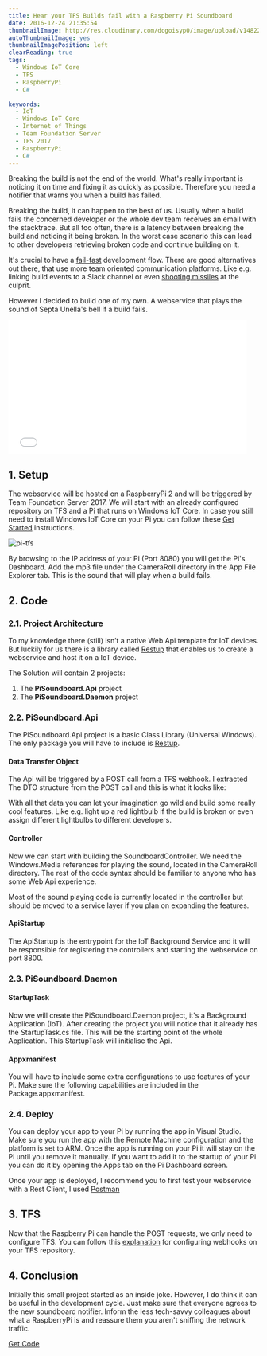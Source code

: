 ```yaml
---
title: Hear your TFS Builds fail with a Raspberry Pi Soundboard
date: 2016-12-24 21:35:54
thumbnailImage: http://res.cloudinary.com/dcgoisyp0/image/upload/v1482276781/pi-tfs-thumb.png
autoThumbnailImage: yes
thumbnailImagePosition: left
clearReading: true
tags:
  - Windows IoT Core
  - TFS
  - RaspberryPi
  - C#

keywords:
  - IoT
  - Windows IoT Core
  - Internet of Things
  - Team Foundation Server
  - TFS 2017
  - RaspberryPi
  - C#
---
```

Breaking the build is not the end of the world. What's really important is noticing it on time and fixing it as quickly as possible. Therefore you need a notifier that warns you when a build has failed.
<!-- excerpt -->

Breaking the build, it can happen to the best of us. Usually when a build fails the concerned developer or the whole dev team receives an email with the stacktrace. But all too often, there is a latency between breaking the build and noticing it being broken. In the worst case scenario this can lead to other developers retrieving broken code and continue building on it.

It's crucial to have a [fail-fast](https://en.wikipedia.org/wiki/Fail-fast) development flow. There are good alternatives out there, that use more team oriented communication platforms. Like e.g. linking build events to a Slack channel or even [shooting missiles](https://github.com/codedance/Retaliation) at the culprit.

However I decided to build one of my own. A webservice that plays the sound of Septa Unella's bell if a build fails.
<br>
<iframe src="//giphy.com/embed/Ob7p7lDT99cd2" width="480" height="268" frameBorder="0" class="giphy-embed" allowFullScreen></iframe>

## 1. Setup
The webservice will be hosted on a RaspberryPi 2 and will be triggered by Team Foundation Server 2017. We will start with an already configured repository on TFS and a Pi that runs on Windows IoT Core. In case you still need to install Windows IoT Core on your Pi you can follow these [Get Started](https://developer.microsoft.com/en-us/windows/iot/GetStarted) instructions.  

![pi-tfs](http://res.cloudinary.com/dcgoisyp0/image/upload/b_rgb:fff,bo_0px_solid_rgb:000,c_scale,q_100,r_0,w_348/v1482185390/pi-tfs.png)

By browsing to the IP address of your Pi (Port 8080) you will get the Pi's Dashboard. Add the mp3 file under the CameraRoll directory in the App File Explorer tab. This is the sound that will play when a build fails.

## 2. Code
### 2.1. Project Architecture

To my knowledge there (still) isn’t a native Web Api template for IoT devices. But luckily for us there is a library called [Restup](https://github.com/tomkuijsten/restup) that enables us to create a webservice and host it on a IoT device.

The Solution will contain 2 projects:

1. The **PiSoundboard.Api** project
2. The **PiSoundboard.Daemon** project

<script src="https://gist.github.com/talipovdaniyar/128a4556101207d12401f186125ea2a4.js"></script>

### 2.2. PiSoundboard.Api
The PiSoundboard.Api project is a basic Class Library (Universal Windows). The only package you will have to include is [Restup](https://www.nuget.org/packages/Restup/).

#### Data Transfer Object
The Api will be triggered by a POST call from a TFS webhook. I extracted The DTO structure from the POST call and this is what it looks like:
<br/>
<script src="https://gist.github.com/talipovdaniyar/958183939a53829b7ac7ffc356538269.js"></script>

With all that data you can let your imagination go wild and build some really cool features. Like e.g. light up a red lightbulb if the build is broken or even assign different lightbulbs to different developers.


#### Controller

Now we can start with building the SoundboardController. We need the Windows.Media references for playing the sound, located in the CameraRoll directory. The rest of the code syntax should be familiar to anyone who has some Web Api experience.
<br/>
<script src="https://gist.github.com/talipovdaniyar/0b09f8f1069f5a29b9cb0da8370ca85e.js"></script>

Most of the sound playing code is currently located in the controller but should be moved to a service layer if you plan on expanding the features.

#### ApiStartup

The ApiStartup is the entrypoint for the IoT Background Service and it will be responsible for registering the controllers and starting the webservice on port 8800.
<br/>
<script src="https://gist.github.com/talipovdaniyar/96f54ee1e769de3d3fd017083265f7ff.js"></script>

### 2.3. PiSoundboard.Daemon

#### StartupTask
Now we will create the PiSoundboard.Daemon project, it's a Background Application (IoT). After creating the project you will notice that it already has the StartupTask.cs file. This will be the starting point of the whole Application. This StartupTask will initialise the Api.
<br/>
<script src="https://gist.github.com/talipovdaniyar/dcac9c936126a7a4dc464a25d99a4ca8.js"></script>

#### Appxmanifest
You will have to include some extra configurations to use features of your Pi. Make sure the following capabilities are included in the Package.appxmanifest.
<br/>
<script src="https://gist.github.com/talipovdaniyar/e5ee6d54ceac23dc3d68b5ca53b12dc8.js"></script>

### 2.4. Deploy

You can deploy your app to your Pi by running the app in Visual Studio. Make sure you run the app with the Remote Machine configuration and the platform is set to ARM. Once the app is running on your Pi it will stay on the Pi until you remove it manually. If you want to add it to the startup of your Pi you can do it by opening the Apps tab on the Pi Dashboard screen.

Once your app is deployed, I recommend you to first test your webservice with a Rest Client, I used [Postman](https://www.getpostman.com/)

## 3. TFS
Now that the Raspberry Pi can handle the POST requests, we only need to configure TFS. You can follow this [explanation](https://www.visualstudio.com/en-us/docs/integrate/get-started/service-hooks/services/webhooks) for configuring webhooks on your TFS repository.

## 4. Conclusion
Initially this small project started as an inside joke. However, I do think it can be useful in the development cycle. Just make sure that everyone agrees to the new soundboard notifier. Inform the less tech-savvy colleagues about what a RaspberryPi is and reassure them you aren't sniffing the network traffic.

<a class="post-action-btn btn btn--success" href="https://github.com/talipovdaniyar/PiSoundBoard"><i class="fa fa-github"></i> Get Code</a>
</br>
